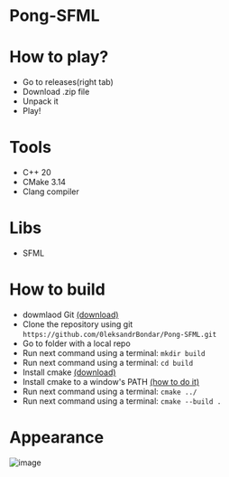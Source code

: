 # Pong-SFML

# How to play?
  - Go to releases(right tab)
  - Download .zip file
  - Unpack it
  - Play!

# Tools
  - C++ 20
  - CMake 3.14
  - Clang compiler

# Libs
  - SFML

# How to build 
  - dowmlaod Git [(download)](https://git-scm.com/downloads)
  - Clone the repository using git ```https://github.com/0leksandrBondar/Pong-SFML.git```
  - Go to folder with a local repo
  - Run next command using a terminal: ```mkdir build```
  - Run next command using a terminal: ```cd build```
  - Install cmake [(download)](https://cmake.org/download/)
  - Install cmake to a window's PATH [(how to do it)](https://www.architectryan.com/2018/03/17/add-to-the-path-on-windows-10/)
  - Run next command using a terminal: ```cmake ../```
  - Run next command using a terminal: ```cmake --build .```
  
# Appearance
![image](https://github.com/0leksandrBondar/Pong-SFML/assets/104301715/af85f365-6203-457d-a342-a71776856c69)
